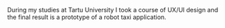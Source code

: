 During my studies at Tartu University I took a course of UX/UI design and the final result is a prototype of a robot taxi application.
